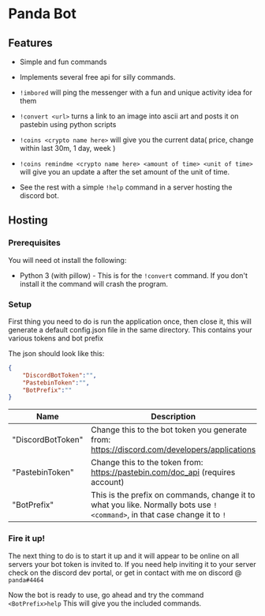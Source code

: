 
# Panda Bot

## Features
- Simple and fun commands

- Implements several free api for silly commands.

- `!imbored` will ping the messenger with a fun and unique activity idea for them

- `!convert <url>` turns a link to an image into ascii art and posts it on pastebin using python scripts

- `!coins <crypto name here>` will give you the current data( price, change within last 30m, 1 day, week )

- `!coins remindme <crypto name here> <amount of time> <unit of time>` will give you an update a after the set amount of the unit of time.

- See the rest with a simple `!help` command in a server hosting the discord bot.

## Hosting
### Prerequisites
You will need ot install the following:
- Python 3 (with pillow) - This is for the `!convert` command. If you don't install it the command will crash the program.

### Setup
First thing you need to do is run the application once, then close it, this will generate a default config.json file in the same directory. This contains your various tokens and bot prefix

The json should look like this:
```json
{
    "DiscordBotToken":"",
    "PastebinToken":"",
    "BotPrefix":""
}
```

| Name | Description |
|-|-|
| "DiscordBotToken" | Change this to the bot token you generate from: https://discord.com/developers/applications |
| "PastebinToken" | Change this to the token from: https://pastebin.com/doc_api (requires account)|
| "BotPrefix" | This is the prefix on commands, change it to what you like. Normally bots use `!<command>`, in that case change it to `!` |

### Fire it up!
The next thing to do is to start it up and it will appear to be online on all servers your bot token is invited to. If you need help inviting it to your server check on the discord dev portal, or get in contact with me on discord @ `panda#4464`

Now the bot is ready to use, go ahead and try the command `<BotPrefix>help`
This will give you the included commands. 